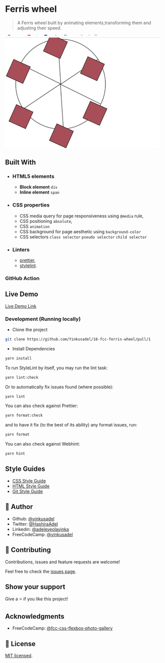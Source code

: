 # Ferris wheel

> A Ferris wheel built by animating elements,transforming them and adjusting their speed.

![screenshot](./app_screenshot.png)

## Built With

- ### HTML5 elements
  - **Block element**
    `div`
  - **Inline element**
    `span`
- ### CSS properties
  - CSS media query for page responsiveness using `@media` rule,
  - CSS positioning `absolute`,
  - CSS `animation`
  - CSS background for page aesthetic using `background-color`
  - CSS selectors `class selector` `pseudo selector` `child selector`
- ### Linters
  - [prettier](prettier),
  - [stylelint](stylelint).

### GitHub Action

## Live Demo

[Live Demo Link](https://18-fcc-ferris-wheel.netlify.app)

### Development (Running locally)

- Clone the project

```bash
git clone https://github.com/Yinkusadel/18-fcc-ferris-wheel/pull/1

```

- Install Dependencies

```bash
yarn install
```

To run StyleLint by itself, you may run the lint task:

```bash
yarn lint:check
```

Or to automatically fix issues found (where possible):

```bash
yarn lint
```

You can also check against Prettier:

```bash
yarn format:check
```

and to have it fix (to the best of its ability) any format issues, run:

```bash
yarn format
```

You can also check against Webhint:

```bash
yarn hint
```

## Style Guides

- [CSS Style Guide](http://udacity.github.io/frontend-nanodegree-styleguide/css.html)
- [HTML Style Guide](http://udacity.github.io/frontend-nanodegree-styleguide/index.html)
- [Git Style Guide](https://udacity.github.io/git-styleguide/)

## 👤 Author

- Github: [@yinkusadel](https://github.com/yinkusadel)
- Twitter: [@HashiraAdel](https://twitter.com/HashiraAdel)
- Linkedin: [@adeleyeolayinka](https://www.linkedin.com/in/adeleye-olayinka/)
- FreeCodeCamp: [@yinkusadel](https://www.freecodecamp.org/Yinkusadel)

## 🤝 Contributing

Contributions, issues and feature requests are welcome!

Feel free to check the [issues page](../../issues).

## Show your support

Give a ⭐️ if you like this project!

## Acknowledgments

- FreeCodeCamp: [@fcc-css-flexbox-photo-gallery](https://www.freecodecamp.org/learn/2022/responsive-web-design/learn-css-animation-by-building-a-ferris-wheel/step-1)

## 📝 License

[MIT licensed](./LICENSE).

